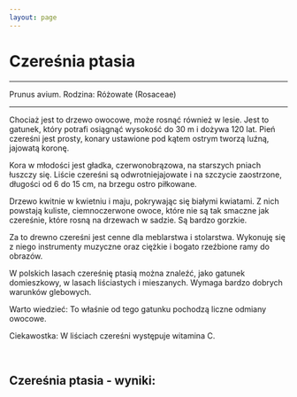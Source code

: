 ```yaml
---
layout: page
---
```


# Czereśnia ptasia

---
Prunus avium. Rodzina: Różowate (Rosaceae)

---
Chociaż jest to drzewo owocowe, może rosnąć również w lesie. Jest to gatunek, który potrafi osiągnąć wysokość do 30 m i dożywa 120 lat. Pień czereśni jest prosty, konary ustawione pod kątem ostrym tworzą luźną, jajowatą koronę.

Kora w młodości jest gładka, czerwonobrązowa, na starszych pniach łuszczy się. Liście czereśni są odwrotniejajowate i na szczycie zaostrzone, długości od 6 do 15 cm, na brzegu ostro piłkowane.

Drzewo kwitnie w kwietniu i maju, pokrywając się białymi kwiatami. Z nich powstają kuliste, ciemnoczerwone owoce, które nie są tak smaczne jak czereśnie, które rosną na drzewach w sadzie. Są bardzo gorzkie.

Za to drewno czereśni jest cenne dla meblarstwa i stolarstwa. Wykonuję się z niego instrumenty muzyczne oraz ciężkie i bogato rzeźbione ramy do obrazów.

W polskich lasach czereśnię ptasią można znaleźć, jako gatunek domieszkowy, w lasach liściastych i mieszanych. Wymaga bardzo dobrych warunków glebowych.

Warto wiedzieć: To właśnie od tego gatunku pochodzą liczne odmiany owocowe.

Ciekawostka: W liściach czereśni występuje witamina C.

 

## Czereśnia ptasia - wyniki:
